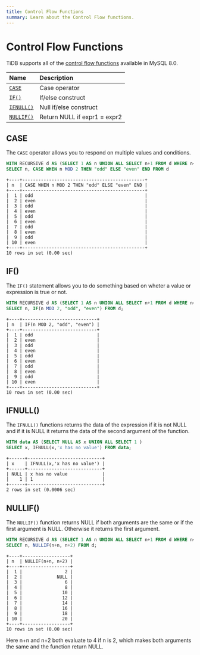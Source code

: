 ```yaml
---
title: Control Flow Functions
summary: Learn about the Control Flow functions.
---
```


# Control Flow Functions

TiDB supports all of the [control flow functions](https://dev.mysql.com/doc/refman/8.0/en/flow-control-functions.html) available in MySQL 8.0.

| Name                                                                                            | Description                       |
|:--------------------------------------------------------------------------------------------------|:----------------------------------|
| [`CASE`](https://dev.mysql.com/doc/refman/8.0/en/flow-control-functions.html#operator_case)       | Case operator                     |
| [`IF()`](https://dev.mysql.com/doc/refman/8.0/en/flow-control-functions.html#function_if)         | If/else construct                 |
| [`IFNULL()`](https://dev.mysql.com/doc/refman/8.0/en/flow-control-functions.html#function_ifnull) | Null if/else construct            |
| [`NULLIF()`](https://dev.mysql.com/doc/refman/8.0/en/flow-control-functions.html#function_nullif) | Return NULL if expr1 = expr2      |

## CASE

The `CASE` operator allows you to respond on multiple values and conditions.

```sql
WITH RECURSIVE d AS (SELECT 1 AS n UNION ALL SELECT n+1 FROM d WHERE n<10)
SELECT n, CASE WHEN n MOD 2 THEN "odd" ELSE "even" END FROM d
```

```
+----+----------------------------------------------+
| n  | CASE WHEN n MOD 2 THEN "odd" ELSE "even" END |
+----+----------------------------------------------+
|  1 | odd                                          |
|  2 | even                                         |
|  3 | odd                                          |
|  4 | even                                         |
|  5 | odd                                          |
|  6 | even                                         |
|  7 | odd                                          |
|  8 | even                                         |
|  9 | odd                                          |
| 10 | even                                         |
+----+----------------------------------------------+
10 rows in set (0.00 sec)
```

## IF()

The `IF()` statement allows you to do something based on wheter a value or expression is true or not.

```sql
WITH RECURSIVE d AS (SELECT 1 AS n UNION ALL SELECT n+1 FROM d WHERE n<10)
SELECT n, IF(n MOD 2, "odd", "even") FROM d;
```

```
+----+----------------------------+
| n  | IF(n MOD 2, "odd", "even") |
+----+----------------------------+
|  1 | odd                        |
|  2 | even                       |
|  3 | odd                        |
|  4 | even                       |
|  5 | odd                        |
|  6 | even                       |
|  7 | odd                        |
|  8 | even                       |
|  9 | odd                        |
| 10 | even                       |
+----+----------------------------+
10 rows in set (0.00 sec)
```

## IFNULL()

The `IFNULL()` functions returns the data of the expression if it is not NULL and if it is NULL it returns the data of the second argument of the function.

```sql
WITH data AS (SELECT NULL AS x UNION ALL SELECT 1 )
SELECT x, IFNULL(x,'x has no value') FROM data;
```

```
+------+----------------------------+
| x    | IFNULL(x,'x has no value') |
+------+----------------------------+
| NULL | x has no value             |
|    1 | 1                          |
+------+----------------------------+
2 rows in set (0.0006 sec)
```

## NULLIF()

The `NULLIF()` function returns NULL if both arguments are the same or if the first argument is NULL. Otherwise it returns the first argument.

```sql
WITH RECURSIVE d AS (SELECT 1 AS n UNION ALL SELECT n+1 FROM d WHERE n<10)
SELECT n, NULLIF(n+n, n+2) FROM d;
```

```
+----+------------------+
| n  | NULLIF(n+n, n+2) |
+----+------------------+
|  1 |                2 |
|  2 |             NULL |
|  3 |                6 |
|  4 |                8 |
|  5 |               10 |
|  6 |               12 |
|  7 |               14 |
|  8 |               16 |
|  9 |               18 |
| 10 |               20 |
+----+------------------+
10 rows in set (0.00 sec)
```

Here n+n and n+2 both evaluate to 4 if n is 2, which makes both arguments the same and the function return NULL.